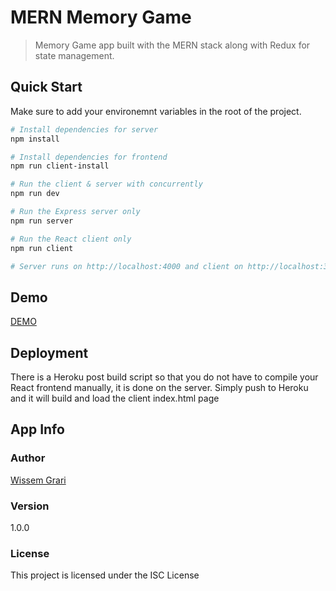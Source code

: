 # MERN Memory Game

> Memory Game app built with the MERN stack along with Redux for state management.

## Quick Start

Make sure to add your environemnt variables in the root of the project.

```bash
# Install dependencies for server
npm install

# Install dependencies for frontend
npm run client-install

# Run the client & server with concurrently
npm run dev

# Run the Express server only
npm run server

# Run the React client only
npm run client

# Server runs on http://localhost:4000 and client on http://localhost:3000
```
## Demo

[DEMO](https://wg-memorygame.herokuapp.com/)

## Deployment

There is a Heroku post build script so that you do not have to compile your React frontend manually, it is done on the server. Simply push to Heroku and it will build and load the client index.html page

## App Info

### Author

[Wissem Grari](https://github.com/wissemgrari)

### Version

1.0.0

### License

This project is licensed under the ISC License

